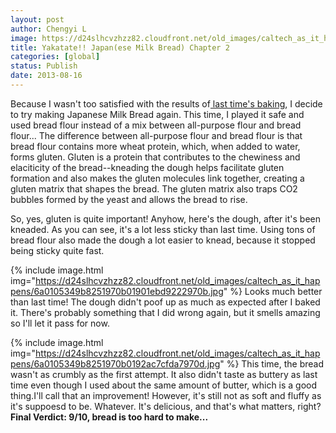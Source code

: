 ```yaml
---
layout: post
author: Chengyi L
image: https://d24slhcvzhzz82.cloudfront.net/old_images/caltech_as_it_happens/6a0105349b8251970b0192ac7ce66f970d.jpg
title: Yakatate!! Japan(ese Milk Bread) Chapter 2 
categories: [global]
status: Publish
date: 2013-08-16
---
```


Because I wasn't too satisfied with the results of<a href="https://caltech.typepad.com/caltech_as_it_happens/2013/07/draft-yakatate-japanese-milk-bread.html" target="_self"> last time's baking</a>, I decide to try making Japanese Milk Bread again. This time, I played it safe and used bread flour instead of a mix between all-purpose flour and bread flour... The difference between all-purpose flour and bread flour is that bread flour contains more wheat protein, which, when added to water, forms gluten. Gluten is a protein that contributes to the chewiness and elaciticity of the bread--kneading the dough helps facilitate gluten formation and also makes the gluten molecules link together, creating a gluten matrix that shapes the bread. The gluten matrix also traps CO2 bubbles formed by the yeast and allows the bread to rise.

So, yes, gluten is quite important! Anyhow, here's the dough, after it's been kneaded. As you can see, it's a lot less sticky than last time. Using tons of bread flour also made the dough a lot easier to knead, because it stopped being sticky quite fast. 

{% include image.html img="https://d24slhcvzhzz82.cloudfront.net/old_images/caltech_as_it_happens/6a0105349b8251970b01901ebd9222970b.jpg" %}
Looks much better than last time! 
The dough didn't poof up as much as expected after I baked it. There's probably something that I did wrong again, but it smells amazing so I'll let it pass for now. 


{% include image.html img="https://d24slhcvzhzz82.cloudfront.net/old_images/caltech_as_it_happens/6a0105349b8251970b0192ac7cfda7970d.jpg" %}
This time, the bread wasn't as crumbly as the first attempt. It also didn't taste as buttery as last time even though I used about the same amount of butter, which is a good thing.I'll call that an improvement! However, it's still not as soft and fluffy as it's suppoesd to be. Whatever. It's delicious, and that's what matters, right? 
**Final Verdict: 9/10, bread is too hard to make...**
